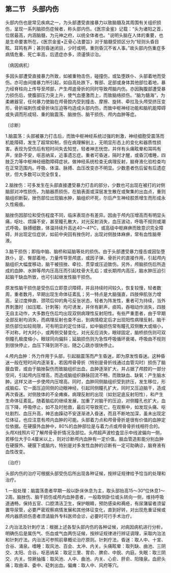 ## 第二节　头部内伤

头部内伤也是常见疾病之一，为头部遭受直接暴力以致脑髓及其周围有关组织损伤，呈现一系列脑损伤症候者，称头部内伤。《医宗金鉴》记载：“头为诸阳之首，位居最高，内涵脑髓，为元神之府，以统全体者也。"说明头脑在人体的重要，也是生命要害所在。《医宗金鉴•正骨心法要旨》对于脑髓受损区分为“轻则头昏目眩、耳鸣有声；甚则昏迷闭目，少时或明，重则昏沉不省人事。”故头部内伤重症多病情危重、死亡率高，后遗症亦多，须谨慎诊治。

〔病因病机〕

多因头部遭受直接暴力所致，如被重物击伤，碰撞伤，或坠堕跌仆、头部着地而受伤。亦可由间接暴力所引起，如自高处跌下，臀部、足部或身体其他部位着地，暴力经脊柱向上传导至颅部，产生颅底骨折的同时导致颅脑内伤。亦因胸腹部遭受暴力损伤后，使腹部压力突上升，使气血壅激而上，而致脑络损伤。“脑为髓海”，为柔嫩器官，任何暴力使脑在颅骨腔内受到撞击、摩擦、旋转、牵拉及头颅受挤压变形，骨折端刺伤或骨折块压迫等均造成头部内伤，而致中枢神经功能和脑机能障碍或失调而形成轻、重的脑震荡、脑挫伤、脑干损伤、颅内血肿等症。

〔诊断〕

1.脑震荡：头部被暴力打击后，而致中枢神经系统过强的刺激，神经细胞受震荡而机能障碍，发生了超常抑制，但在病理解剖上，无明显形态上的变化和器质性损害。表现为受伤后有短时间失去知觉，轻者神志恍惚，并伴有头痛眩晕和耳鸣有声，坐卧不安，呕恶纳呆，近事遗忘症。重者可昏迷，隔时才醒，或昏沉嗜睡，四肢乏力等中枢神经细胞障碍症状。做神经系统检查无病理反射，脑脊液化验检查均在正常范围内。呼吸、体温、脉搏、血压改变亦不明显。少数患者伤后留有后遗症状，但大多数可以完全恢复。

2.脑挫伤：可多发生在头部直接遭受暴力打击的部分，少数也可出现在被打的对侧脑部对冲性损伤，为脑器质损伤，在脑表面或深层发生散在或聚集的出血点，重则脑组织断裂，挫伤部位出现脑水肿，脑组织坏死，尔后产生神经胶质增生而形成永久性瘢痕。

脑挫伤因部位和受伤程度不同，临床表现亦有差异。因由于颅内压增高而有明显头痛，呕吐、烦躁不安，甚至瞳孔散大，对光反射消失，血压波动，呼吸不规则或潮式呼吸，脉搏细数，体温持续升高达40～41℃，或高级中枢麻痹而致意识完全障碍，并出现定位症状，如前中央回有挫伤时，出现对侧肢体麻痹，常有血性脑脊液。

3.脑干损伤；即指中脑、脑桥和延脑等处的损伤。由于头部遭受暴力撞击或因坠堕跌仆，足、臀部着地，力量传导至颅底，或因子弹、骨折片的直接作用，引起颅内脑组织大幅度移动，脑干被扭挫、牵拉、贯穿或压迫致伤。另外，颅脑损伤后所造成的血肿、水肿等颅内压高压而引起枕骨大孔疝；或长期颅内高压，脑水肿压迫引起脑干缺血所致，也可引起继发性脑干损伤。

原发性脑干损伤是受伤后立即意识障碍，并且持续时间较久，恢复较慢，轻者数周，重者数月，早期出现生命体征紊乱；另一特点是大脑强直，四肢伸肌张力增高，呈过度伸直、颈项后仰的角弓反张状态，轻者为阵发性，重者可为持续，当外界刺激时（如压眶、针刺等）均可诱发，并伴有鼾声，痰鸣，吞咽动作消失，四肢无自主动作，大多数在伤后均出现双侧病理性反射阳性。有些严重患者，由于早期全部反射均消失，而病理反射也查不出，到病情稳定后才出现阳性病理反射。脑干损伤部位如较局限，可有明显的定位体征，如中脑损伤常有瞳孔双侧散大或缩小，不对称，时大时小，或两侧交替变化，对光反应消失，眼球固定，脑桥损伤则可双侧瞳孔极度缩小，眼球同向偏斜；延脑损伤则为急性呼吸循环衰竭，呼吸由不规则到很快停止，血压下降到测不出，随之心跳亦很快停止。

4.颅内血肿：外力作用于头部，引起脑震荡而产生昏迷，即为原发性昏迷。这种昏迷一般在短时间内逐渐复。若因颅骨骨折（特别是骨折线通过血管沟时）损伤了脑膜血管，或由于脑挫裂伤而致脑组织出血，血肿逐渐扩大，并占据了颅腔的一部分空间，引起颅内压增高，而造成脑组织静脉回流不畅，而致缺血、缺氧：产生脑水肿。这样又进一步使颅内压增高。同时，血肿同侧脑组织受到挤压，发生移位，形成脑疝，它一面压迫同侧的动眼神经，引起同侧瞳孔扩大，同时又压迫脑干，造成再次昏迷。对侧肢体的不全瘫痪，病理反射的出现（如划足底反射阳性），和产生生命体征紊乱。随着脑疝的继续发展，加重了对脑干的压迫，对侧瞳孔也扩大，血压下降，呼吸停止，如不及时抢救，最后可导致死亡。在观察中，如发现头痛、呕吐剧烈、血压升高，神志由躁动不安逐渐进入昏迷，而且不断地加深，虽未出现定位体征，也应注意有颅内血肿的可能。头部着力点和颅骨骨折是很有价值的血肿定位依据。在硬膜外血肿中，80%的血肿部位是与着力点或颅骨骨折线相符合的。头颅X线照片可了解颅骨骨折情况及部位。头颅超声波检査显示中线波偏向一侧，若移位大于0.4厘米以上，则对诊断颅内血肿有一定价值。脑血管造影能分别血肿在硬膜外、硬膜下或脑内，特别是对多发性血肿的诊断有一定可助确诊，脑脊液有血性改变。

〔治疗〕

头部内伤的治疗可根据头部受伤后所出现各种证候，按辨证规律给予恰当的处理和治疗。

1.一般处理：脑震荡患者早期一般以卧床休息为主，取头部抬高15〜30°位休息1〜2周。脑挫伤、脑干损伤或颅内血肿患者，一般取侧卧位或头转向一侧，维持呼吸道通畅，保持五官、口腔清洁卫生，保护眼睛，预防感染和褥疮，有尿潴留者须留置导尿管，必要严密观察病情发展和其他体征变化，直到好转，对出现危重证候或颅内器质损伤患者须请脑外专科医师会诊，必要时可行手术治疗。

2.内治法及针刺疗法：根据上述各型头部内伤的各种证候，对病因病机进行分析，明确伤后是属伤气、伤血或气血两伤证候，按辨证规律进行辨证调理，采取内治法和针刺疗法。内治法可参照前章概论治疗原则。针刺疗法，昏迷：取人中、十宣、合谷、涌泉。嗜睡：取风池、百会、太冲、内关。头痛眩晕：取列缺、曲池、三阴交、太阳、合谷。呕恶纳呆：取足三里、胃俞、脾俞、中脘、内庭。失眠：取三阴交、内关。惊厥抽搐：取风池、人中、曲池、内关、心俞、肝俞、阳陵泉。血瘀头痛；取曲泽、委中、砭刺出血。偏瘫：取人中、风府等穴。
